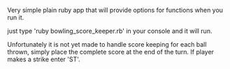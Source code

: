 Very simple plain ruby app that will provide options for
functions when you run it. 

just type 'ruby bowling_score_keeper.rb' in your console
and it will run.

Unfortunately it is not yet made to handle score keeping for
each ball thrown, simply place the complete score at the end
of the turn. If player makes a strike enter 'ST'.